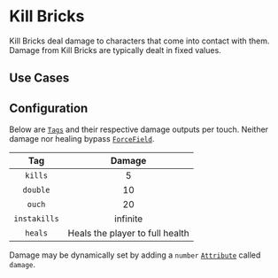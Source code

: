 # Kill Bricks

Kill Bricks deal damage to characters that come into contact with them. Damage from Kill Bricks are typically dealt in fixed values.

## Use Cases

## Configuration

Below are [`Tags`](https://create.roblox.com/docs/reference/engine/classes/CollectionService) and their respective damage outputs per touch. Neither damage nor healing bypass [`ForceField`](https://create.roblox.com/docs/reference/engine/classes/ForceField).

| Tag | Damage |
|:-----:|:--------:|
| `kills` | 5 |
| `double` | 10 |
| `ouch` | 20 |
| `instakills`| infinite |
| `heals` | Heals the player to full health|  

Damage may be dynamically set by adding a `number` [`Attribute`](https://create.roblox.com/docs/scripting/attributes) called `damage`.

